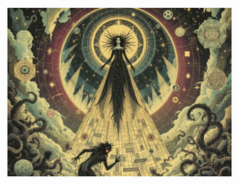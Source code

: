 ![Madame Morpheus in the Dream Spire, surrounded by floating sleep equations and nightmare matrices, while perfect geometric visions rotate below. A single wild nightmare writhes defiantly through the background. Style: Victorian dream illustrations meet cosmic horror, with mathematical symbols creating impossible sleep patterns.](illustration_caption_3.jpeg)
